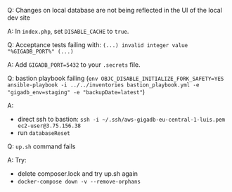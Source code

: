 Q: Changes on local database are not being reflected in the UI of the local dev site

A: In `index.php`, set `DISABLE_CACHE` to `true`.

Q: Acceptance tests failing with: `(...) invalid integer value "%GIGADB_PORT%" (...)`

A: Add `GIGADB_PORT=5432` to your `.secrets` file.

Q: bastion playbook failing (`env OBJC_DISABLE_INITIALIZE_FORK_SAFETY=YES ansible-playbook -i ../../inventories bastion_playbook.yml -e "gigadb_env=staging" -e "backupDate=latest"`)

A:

- direct ssh to bastion: `ssh -i ~/.ssh/aws-gigadb-eu-central-1-luis.pem ec2-user@3.75.156.38`
- run `databaseReset`

Q: `up.sh` command fails

A: Try:

- delete composer.lock and try up.sh again
- `docker-compose down -v --remove-orphans`